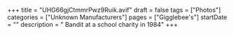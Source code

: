 +++
title = "UHG66gjCtmmrPwz9Ruik.avif"
draft = false
tags = ["Photos"]
categories = ["Unknown Manufacturers"]
pages = ["Gigglebee's"]
startDate = ""
description = " Bandit at a school charity in 1984"
+++
